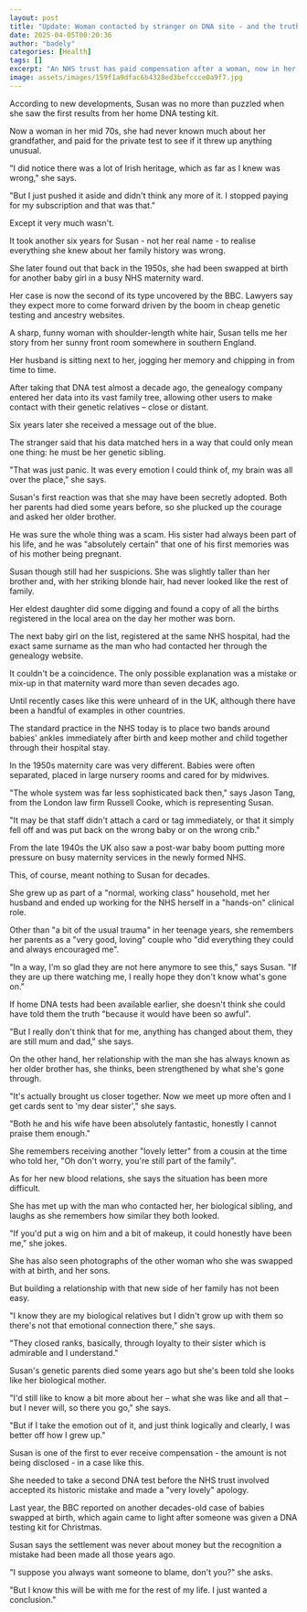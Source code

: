 ```yaml
---
layout: post
title: "Update: Woman contacted by stranger on DNA site - and the truth about her birth unravelled"
date: 2025-04-05T00:20:36
author: "badely"
categories: [Health]
tags: []
excerpt: "An NHS trust has paid compensation after a woman, now in her 70s, discovered she had been swapped at birth."
image: assets/images/159f1a9dfac6b4328ed3befccce0a9f7.jpg
---
```


According to new developments, Susan was no more than puzzled when she saw the first results from her home DNA testing kit.

Now a woman in her mid 70s, she had never known much about her grandfather, and paid for the private test to see if it threw up anything unusual.

"I did notice there was a lot of Irish heritage, which as far as I knew was wrong," she says.

"But I just pushed it aside and didn't think any more of it. I stopped paying for my subscription and that was that."

Except it very much wasn't.

It took another six years for Susan - not her real name - to realise everything she knew about her family history was wrong.

She later found out that back in the 1950s, she had been swapped at birth for another baby girl in a busy NHS maternity ward.

Her case is now the second of its type uncovered by the BBC. Lawyers say they expect more to come forward driven by the boom in cheap genetic testing and ancestry websites.

A sharp, funny woman with shoulder-length white hair, Susan tells me her story from her sunny front room somewhere in southern England.

Her husband is sitting next to her, jogging her memory and chipping in from time to time.

After taking that DNA test almost a decade ago, the genealogy company entered her data into its vast family tree, allowing other users to make contact with their genetic relatives – close or distant.

Six years later she received a message out of the blue.

The stranger said that his data matched hers in a way that could only mean one thing: he must be her genetic sibling.

"That was just panic. It was every emotion I could think of, my brain was all over the place," she says.

Susan's first reaction was that she may have been secretly adopted. Both her parents had died some years before, so she plucked up the courage and asked her older brother.

He was sure the whole thing was a scam. His sister had always been part of his life, and he was "absolutely certain" that one of his first memories was of his mother being pregnant.

Susan though still had her suspicions. She was slightly taller than her brother and, with her striking blonde hair, had never looked like the rest of family.

Her eldest daughter did some digging and found a copy of all the births registered in the local area on the day her mother was born.

The next baby girl on the list, registered at the same NHS hospital, had the exact same surname as the man who had contacted her through the genealogy website.

It couldn't be a coincidence. The only possible explanation was a mistake or mix-up in that maternity ward more than seven decades ago.

Until recently cases like this were unheard of in the UK, although there have been a handful of examples in other countries.

The standard practice in the NHS today is to place two bands around babies' ankles immediately after birth and keep mother and child together through their hospital stay.

In the 1950s maternity care was very different. Babies were often separated, placed in large nursery rooms and cared for by midwives.

"The whole system was far less sophisticated back then," says Jason Tang, from the London law firm Russell Cooke, which is representing Susan.

"It may be that staff didn't attach a card or tag immediately, or that it simply fell off and was put back on the wrong baby or on the wrong crib."

From the late 1940s the UK also saw a post-war baby boom putting more pressure on busy maternity services in the newly formed NHS.

This, of course, meant nothing to Susan for decades.

She grew up as part of a "normal, working class" household, met her husband and ended up working for the NHS herself in a "hands-on" clinical role.

Other than "a bit of the usual trauma" in her teenage years, she remembers her parents as a "very good, loving" couple who "did everything they could and always encouraged me".

"In a way, I'm so glad they are not here anymore to see this," says Susan. "If they are up there watching me, I really hope they don't know what's gone on."

If home DNA tests had been available earlier, she doesn't think she could have told them the truth "because it would have been so awful".

"But I really don't think that for me, anything has changed about them, they are still mum and dad," she says.

On the other hand, her relationship with the man she has always known as her older brother has, she thinks, been strengthened by what she's gone through.

"It's actually brought us closer together. Now we meet up more often and I get cards sent to 'my dear sister'," she says.

"Both he and his wife have been absolutely fantastic, honestly I cannot praise them enough."

She remembers receiving another "lovely letter" from a cousin at the time who told her, "Oh don't worry, you're still part of the family".

As for her new blood relations, she says the situation has been more difficult.

She has met up with the man who contacted her, her biological sibling, and laughs as she remembers how similar they both looked.

"If you'd put a wig on him and a bit of makeup, it could honestly have been me," she jokes.

She has also seen photographs of the other woman who she was swapped with at birth, and her sons.

But building a relationship with that new side of her family has not been easy.

"I know they are my biological relatives but I didn't grow up with them so there's not that emotional connection there," she says.

"They closed ranks, basically, through loyalty to their sister which is admirable and I understand."

Susan's genetic parents died some years ago but she's been told she looks like her biological mother.

"I'd still like to know a bit more about her – what she was like and all that – but I never will, so there you go," she says.

"But if I take the emotion out of it, and just think logically and clearly, I was better off how I grew up."

Susan is one of the first to ever receive compensation - the amount is not being disclosed - in a case like this.

She needed to take a second DNA test before the NHS trust involved accepted its historic mistake and made a "very lovely" apology.

Last year, the BBC reported on another decades-old case of babies swapped at birth, which again came to light after someone was given a DNA testing kit for Christmas.

Susan says the settlement was never about money but the recognition a mistake had been made all those years ago.

"I suppose you always want someone to blame, don't you?" she asks.

"But I know this will be with me for the rest of my life. I just wanted a conclusion."

